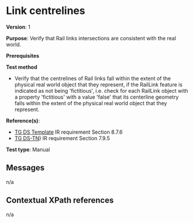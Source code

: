 # Link centrelines

**Version**: 1

**Purpose**: Verify that Rail links intersections are consistent with the real world.

**Prerequisites**

**Test method**

* Verify that the centrelines of Rail links fall within the extent of the physical real world object that they represent, if the RailLink feature is indicated as not being 'fictitious', i.e. check for each RailLink object with a property 'fictitious' with a value 'false' that its centerline geometry falls within the extent of the physical real world object that they represent.

**Reference(s)**: 

* [TG DS Template](http://inspire.ec.europa.eu/id/ats/data-tn/3.2/tn-ro-as/README#ref_TG_DS_tmpl) IR requirement Section 8.7.6
* [TG DS-TN](http://inspire.ec.europa.eu/id/ats/data-tn/3.2/tn-ro-as/README#ref_TG_DS_TN)) IR requirement Section 7.9.5

**Test type**: Manual

## Messages

n/a

## Contextual XPath references

n/a